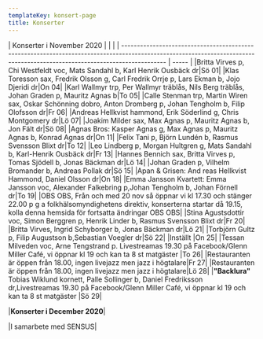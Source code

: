 ```yaml
---
templateKey: konsert-page
title: Konserter
---
```




| Konserter i November 2020                                                                                                                                                      |       |     |
| -------------------------------------------------------------------------------------------------------------------------------------------------------------------------- | ----- |
|Britta Virves p, Chi Westfeldt voc, Mats Sandahl b, Karl Henrik Ousbäck dr|Sö 01|
|Klas Toresson sax, Fredrik Olsson g, Carl Fredrik Orrje p, Lars Ekman b, Jojo Djeridi dr|On 04|
|Karl Wallmyr trp, Per Wallmyr träblås, Nils Berg träblås,  Johan Graden p, Mauritz Agnas b|To 05|
|Calle Stenman trp, Martin Wiren sax, Oskar Schönning dobro, Anton Dromberg p, Johan Tengholm b, Filip Olofsson dr|Fr 06|
|Andreas Hellkvist hammond, Erik Söderlind g, Chris Montgomery dr|Lö 07|
|Joakim Milder sax, Max Agnas p, Mauritz Agnas b, Jon Fält dr|Sö 08|
|Agnas Bros: Kasper Agnas g, Max Agnas p, Mauritz Agnas b, Konrad Agnas dr|On 11|
|Felix Tani p, Björn Lundén b, Rasmus Svensson Blixt dr|To 12|
|Leo Lindberg p, Morgan Hultgren g, Mats Sandahl b, Karl-Henrik Ousbäck dr|Fr 13|
|Hannes Bennich sax, Britta Virves p, Tomas Sjödell b, Jonas Bäckman dr|Lö 14|
|Johan Graden p, Vilhelm Bromander b, Andreas Pollak dr|Sö 15|
|Apan & Grisen: And reas Hellkvist Hammond, Daniel Olsson dr|On 18|
|Emma Jansson Kvartett: Emma Jansson voc, Alexander Falkebring p,Johan Tengholm b, Johan Förnell dr|To 19|
|OBS OBS, Från och med 20 nov så öppnar vi kl 17.30 och stänger 22.00 p g a folkhälsomyndighetens direktiv, konserterna startar då 19.15, kolla denna hemsida för fortsatta ändringar OBS OBS|
|Stina Agustsdottir voc, Simon Berggren p, Henrik Linder b, Rasmus Svensson Blixt dr|Fr 20|
|Britta Virves, Ingrid Schyborger b, Jonas Bäckman dr|Lö 21|
|Torbjörn Gultz p, Filip Augustson b,Sebastian Voegler dr|Sö 22|
|Inställt                      |On 25|
|Tessan Milveden voc, Arne Tengstrand p. Livestreamas 19.30 på Facebook/Glenn Miller Café, vi öppnar kl 19 och kan ta 8 st matgäster  |To 26|
|Restauranten är öppen från 18.00, ingen livejazz men jazz i högtalare|Fr 27|
|Restauranten är öppen från 18.00, ingen livejazz men jazz i högtalare|Lö 28|
|**"Backlura"** Tobias Wiklund kornett, Palle Sollinger b, Daniel Fredriksson dr,Livestreamas 19.30 på Facebook/Glenn Miller Café, vi öppnar kl 19 och kan ta 8 st matgäster |Sö 29|

|**Konserter i December 2020**|
                                                                                                                                                      


|I samarbete med SENSUS|
